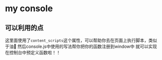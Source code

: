 # my console

## 可以利用的点

这里面使用了`content_scripts`这个属性，可以帮助你去在页面上执行脚本，类似于油🐒
然后console.js中使用的写法帮你把你的函数注册到window中
就可以实现在控制台中预定义函数啦！！
